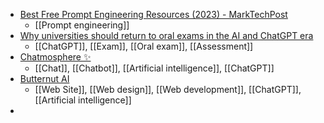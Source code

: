 - [Best Free Prompt Engineering Resources (2023) - MarkTechPost](https://www.marktechpost.com/2023/04/04/best-free-prompt-engineering-resources-2023/)
	- [[Prompt engineering]]
- [Why universities should return to oral exams in the AI and ChatGPT era](https://theconversation.com/why-universities-should-return-to-oral-exams-in-the-ai-and-chatgpt-era-203429)
	- [[ChatGPT]], [[Exam]], [[Oral exam]], [[Assessment]]
- [Chatmosphere ✨](https://chatmosphere.ai/)
	- [[Chat]], [[Chatbot]], [[Artificial intelligence]], [[ChatGPT]]
- [Butternut AI](https://butternut.ai/)
	- [[Web Site]], [[Web design]], [[Web development]], [[ChatGPT]], [[Artificial intelligence]]
-